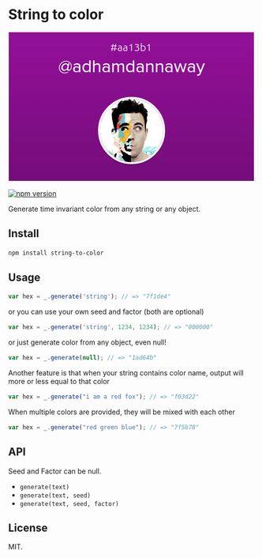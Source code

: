 # String to color

![Alt text](/assets/img.png?raw=true "Sample")

[![npm version](https://badge.fury.io/js/string-to-color.svg)](https://badge.fury.io/js/string-to-color)

Generate time invariant color from any string or any object.

## Install

```bash
npm install string-to-color
```

## Usage

```js
var hex = _.generate('string'); // => "7f1de4"
```

or you can use your own seed and factor (both are optional)

```js
var hex = _.generate('string', 1234, 1234); // => "000000"
```

or just generate color from any object, even null!

```js
var hex = _.generate(null); // => "1ad64b"
```

Another feature is that when your string contains color name, output will more or less equal to that color

```js
var hex = _.generate("i am a red fox"); // => "f03d22"
```

When multiple colors are provided, they will be mixed with each other

```js
var hex = _.generate("red green blue"); // => "7f5b78"
```


## API

Seed and Factor can be null.

* ```generate(text)```
* ```generate(text, seed)```
* ```generate(text, seed, factor)```


## License

MIT.
